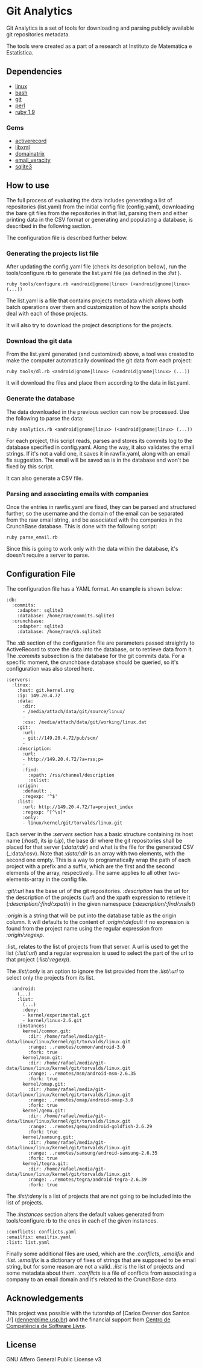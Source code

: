 
Git Analytics
=============

Git Analytics is a set of tools for downloading and parsing publicly available
git repositories metadata.

The tools were created as a part of a research at Instituto de Matemática e
Estatística.


Dependencies
------------

- [linux](http://kernel.org/)
- [bash](http://www.gnu.org/s/bash/)
- [git](http://git-scm.com/)
- [perl](http://www.perl.org/)
- [ruby 1.9](http://ruby-lang.org/)

### Gems

- [activerecord](https://rubygems.org/gems/activerecord)
- [libxml](http://libxml.rubyforge.org/)
- [domainatrix](https://github.com/pauldix/domainatrix)
- [email_veracity](https://github.com/heycarsten/email-veracity)
- [sqlite3](http://rubygems.org/gems/sqlite3)


How to use
----------

The full process of evaluating the data includes generating a list of
repositories (list.yaml) from the initial config file (config.yaml), downloading
the bare git files from the repositories in that list, parsing them and either
printing data in the CSV format or generating and populating a database, is
described in the following section.

The configuration file is described further below.

### Generating the projects list file

After updating the config.yaml file (check its description bellow), run the
tools/configure.rb to generate the list.yaml file (as defined in the _:list_ ).

    ruby tools/configure.rb <android|gnome|linux> (<android|gnome|linux> (...))

The list.yaml is a file that contains projects metadata which allows both batch
operations over them and customization of how the scripts should deal with each
of those projects.

It will also try to download the project descriptions for the projects.

### Download the git data

From the list.yaml generated (and customized) above, a tool was created to make
the computer automatically download the git data from each project:

    ruby tools/dl.rb <android|gnome|linux> (<android|gnome|linux> (...))

It will download the files and place them according to the data in list.yaml.

### Generate the database

The data downloaded in the previous section can now be processed. Use the
following to parse the data:

    ruby analytics.rb <android|gnome|linux> (<android|gnome|linux> (...))

For each project, this script reads, parses and stores its commits log to the
database specified in config.yaml. Along the way, it also validates the email
strings. If it's not a valid one, it saves it in rawfix.yaml, along with an
email fix suggestion. The email will be saved as is in the database and won't be
fixed by this script.

It can also generate a CSV file.

### Parsing and associating emails with companies

Once the entries in rawfix.yaml are fixed, they can be parsed and structured
further, so the username and the domain of the email can be separated from the
raw email string, and be associated with the companies in the CrunchBase
database. This is done with the following script:

    ruby parse_email.rb

Since this is going to work only with the data within the database, it's doesn't
require a server to parse.

Configuration File
------------------

The configuration file has a YAML format. An example is shown below:

    :db:
      :commits:
        :adapter: sqlite3
        :database: /home/ram/commits.sqlite3
      :crunchbase:
        :adapter: sqlite3
        :database: /home/ram/cb.sqlite3

The _:db_ section of the configuration file are parameters passed straightly to
ActiveRecord to store the data into the database, or to retrieve data from it.
The _:commits_ subsection is the database for the git commits data. For a
specific moment, the crunchbase database should be queried, so it's
configuration was also stored here.

    :servers:
      :linux:
        :host: git.kernel.org
        :ip: 149.20.4.72
        :data:
          :dir:
          - /media/attach/data/git/source/linux/
          - 
          :csv: /media/attach/data/git/working/linux.dat
        :git:
          :url:
          - git://149.20.4.72/pub/scm/
          -
        :description:
          :url:
          - http://149.20.4.72/?a=rss;p=
          -
          :find:
            :xpath: /rss/channel/description
            :nslist:
        :origin:
          :default: .
          :regexp: '^$'
        :list:
          :url: http://149.20.4.72/?a=project_index
          :regexp: ^[^\s]*
          :only:
          - linux/kernel/git/torvalds/linux.git

Each server in the _:servers_ section has a basic structure containing its host 
name (_:host_), its ip (_:ip_), the base dir where the git repositories shall be
placed for that server (_:data/:dir_) and what is the file for the generated CSV
(_:data/:csv). Note that _:data/:dir_ is an array with two elements, with the
second one empty. This is a way to programatically wrap the path of each project
with a prefix and a suffix, which are the first and the second elements of the
array, respectively. The same applies to all other two-elements-array in the
config file.

_:git/:url_ has the base url of the git repositories. _:description_ has the url
for the description of the projects (_:url_) and the xpath expression to
retrieve it (_:description/:find/:xpath_) in the given namespace
(_:description/:find/:nslist_)

_:origin_ is a string that will be put into the database table as the origin
column. It will defaults to the content of _:origin/:default_ if no expression
is found from the project name using the regular expression from
_:origin/:regexp_.

:list_ relates to the list of projects from that server. A url is used
to get the list (_:list/:url_) and a regular expression is used to select the
part of the url to that project (_:list/:regexp_).

The _:list/:only_ is an option to ignore the list provided from the _:list/:url_
to select only the projects from its list.

      :android:
        (...)
        :list:
          (...)
          :deny:
          - kernel/experimental.git
          - kernel/linux-2.6.git
        :instances:
          kernel/common.git:
            :dir: /home/rafael/media/git-data/linux/linux/kernel/git/torvalds/linux.git
            :range: ..remotes/common/android-3.0
            :fork: true
          kernel/msm.git:
            :dir: /home/rafael/media/git-data/linux/linux/kernel/git/torvalds/linux.git
            :range: ..remotes/msm/android-msm-2.6.35
            :fork: true
          kernel/omap.git:
            :dir: /home/rafael/media/git-data/linux/linux/kernel/git/torvalds/linux.git
            :range: ..remotes/omap/android-omap-3.0
            :fork: true
          kernel/qemu.git:
            :dir: /home/rafael/media/git-data/linux/linux/kernel/git/torvalds/linux.git
            :range: ..remotes/qemu/android-goldfish-2.6.29
            :fork: true
          kernel/samsung.git:
            :dir: /home/rafael/media/git-data/linux/linux/kernel/git/torvalds/linux.git
            :range: ..remotes/samsung/android-samsung-2.6.35
            :fork: true
          kernel/tegra.git:
            :dir: /home/rafael/media/git-data/linux/linux/kernel/git/torvalds/linux.git
            :range: ..remotes/tegra/android-tegra-2.6.39
            :fork: true

The _:list/:deny_ is a list of projects that are not going to be included into
the list of projects.

The _:instances_ section alters the default values generated from
tools/configure.rb to the ones in each of the given instances.

    :conflicts: conflicts.yaml
    :emailfix: emailfix.yaml
    :list: list.yaml

Finally some additional files are used, which are the _:conflicts_, _:emailfix_
and _:list_. _:emailfix_ is a dictionary of fixes of strings that are supposed
to be email string, but for some reason are not a valid. _:list_ is the list of
projects and some metadata about them. _:conflicts_ is a file of conflicts from
associating a company to an email domain and it's related to the CrunchBase
data.


Acknowledgements
----------------

This project was possible with the tutorship of [Carlos Denner dos Santos Jr]
(denner@ime.usp.br) and the financial support from
[Centro de Competência de Software Livre](http://ccsl.ime.usp.br/).


License
-------

GNU Affero General Public License v3
